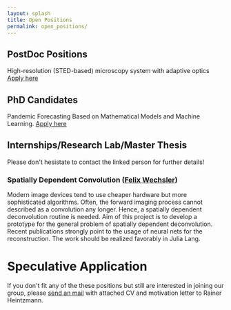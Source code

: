 ```yaml
---
layout: splash 
title: Open Positions
permalink: open_positions/
---
```



## PostDoc Positions 
High-resolution (STED-based) microscopy system with adaptive optics [Apply here](https://www.leibniz-ipht.de/en/institute/career/job-portal/job/?id=1042)

## PhD Candidates 
Pandemic Forecasting Based on Mathematical Models and Machine Learning. [Apply here](https://www.leibniz-ipht.de/en/institute/career/job-portal/job/?id=1044)

## Internships/Research Lab/Master Thesis
Please don't hesistate to contact the linked person for further details!
### Spatially Dependent Convolution ([Felix Wechsler](https://mailhide.io/e/scBJzLBn))
Modern image devices tend to use cheaper hardware but more sophisticated algorithms.
Often, the forward imaging process cannot described as a convolution any longer.
Hence, a spatially dependent deconvolution routine is needed.
Aim of this project is to develop a prototype for the general problem of spatially dependent deconvolution.
Recent publications strongly point to the usage of neural nets for the reconstruction.
The work should be realized favorably in Julia Lang.


# Speculative Application
If you don't fit any of the these positions but still are interested in joining our group, 
please <a target="_blank" href="https://mailhide.io/e/GKDvrXdl">send an mail</a> with attached CV and motivation letter to Rainer Heintzmann.
